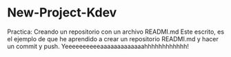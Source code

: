 # New-Project-Kdev
Practica: Creando un repositorio con un archivo READMI.md
Este escrito, es el ejemplo de que he aprendido a crear un repositorio READMI.md y hacer un commit y push. Yeeeeeeeeeeaaaaaaaaaaaaahhhhhhhhhhhh!